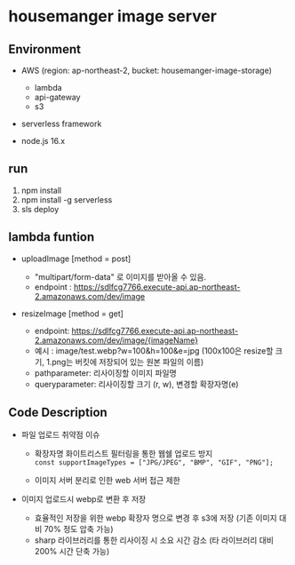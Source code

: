 # housemanger image server

## Environment

- AWS (region: ap-northeast-2, bucket: housemanger-image-storage)

  - lambda
  - api-gateway
  - s3

- serverless framework

- node.js 16.x

## run

1. npm install
2. npm install -g serverless
3. sls deploy

## lambda funtion

- uploadImage [method = post]

  - "multipart/form-data" 로 이미지를 받아올 수 있음.
  - endpoint : https://sdlfcg7766.execute-api.ap-northeast-2.amazonaws.com/dev/image

- resizeImage [method = get]

  - endpoint: https://sdlfcg7766.execute-api.ap-northeast-2.amazonaws.com/dev/image/{imageName}
  - 예시 : image/test.webp?w=100&h=100&e=jpg (100x100은 resize할 크기, 1.png는 버킷에 저장되어 있는 원본 파일의 이름)
  - pathparameter: 리사이징할 이미지 파일명
  - queryparameter: 리사이징할 크기 (r, w), 변경할 확장자명(e)

## Code Description

- 파일 업로드 취약점 이슈

  - 확장자명 화이트리스트 필터링을 통한 웹쉘 업로드 방지  
    `const supportImageTypes = ["JPG/JPEG", "BMP", "GIF", "PNG"];`

  - 이미지 서버 분리로 인한 web 서버 접근 제한

- 이미지 업로드시 webp로 변환 후 저장
  - 효율적인 저장을 위한 webp 확장자 명으로 변경 후 s3에 저장 (기존 이미지 대비 70% 정도 압축 가능)
  - sharp 라이브러리를 통한 리사이징 시 소요 시간 감소 (타 라이브러리 대비 200% 시간 단축 가능)
